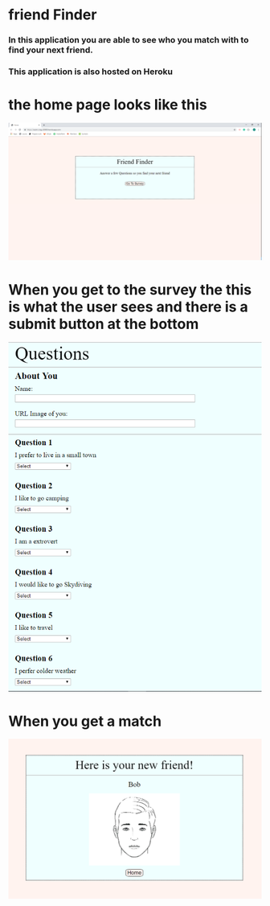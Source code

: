 # friend Finder

### In this application you are able to see who you match with to find your next friend.
### This application is also hosted on Heroku

# the home page looks like this

![Image for Home page](app/public/images/home.PNG)

# When you get to the survey the this is what the user sees and there is a submit button at the bottom

![Image for Survey page](app/public/images/ques.PNG)

# When you get a match

![Image for Survey page](app/public/images/pic.PNG)